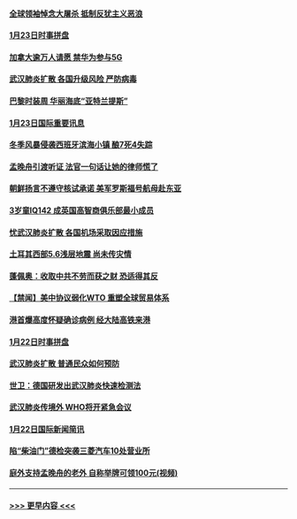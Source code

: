 #### [全球领袖悼念大屠杀 抵制反犹主义恶浪](../pages/prog202/a102759678.md?t=01241111) 
#### [1月23日时事拼盘](../pages/prog202/a102759599.md?t=01241111) 
#### [加拿大逾万人请愿 禁华为参与5G](../pages/prog202/a102759553.md?t=01241111) 
#### [武汉肺炎扩散 各国升级风险 严防病毒](../pages/prog202/a102759400.md?t=01241111) 
#### [巴黎时装周 华丽海底“亚特兰提斯”](../pages/prog202/a102759217.md?t=01241111) 
#### [1月23日国际重要讯息](../pages/prog202/a102759199.md?t=01241111) 
#### [冬季风暴侵袭西班牙滨海小镇 酿7死4失踪](../pages/prog202/a102759119.md?t=01241111) 
#### [孟晚舟引渡听证 法官一句话让她的律师慌了](../pages/prog202/a102759060.md?t=01241111) 
#### [朝鲜扬言不遵守核试承诺 美军罗斯福号航母赴东亚](../pages/prog202/a102759001.md?t=01241111) 
#### [3岁童IQ142 成英国高智商俱乐部最小成员](../pages/prog202/a102758990.md?t=01241111) 
#### [忧武汉肺炎扩散 各国机场采取因应措施](../pages/prog202/a102758911.md?t=01241111) 
#### [土耳其西部5.6浅层地震 尚未传灾情](../pages/prog202/a102758903.md?t=01241111) 
#### [蓬佩奥：收取中共不劳而获之财 恐适得其反](../pages/prog202/a102758889.md?t=01241111) 
#### [【禁闻】美中协议弱化WTO 重塑全球贸易体系](../pages/prog202/a102758790.md?t=01241111) 
#### [港首爆高度怀疑确诊病例 经大陆高铁来港](../pages/prog202/a102758613.md?t=01241111) 
#### [1月22日时事拼盘](../pages/prog202/a102758615.md?t=01241111) 
#### [武汉肺炎扩散 普通民众如何预防](../pages/prog202/a102758504.md?t=01241111) 
#### [世卫：德国研发出武汉肺炎快速检测法](../pages/prog202/a102758495.md?t=01241111) 
#### [武汉肺炎传境外 WHO将开紧急会议](../pages/prog202/a102758437.md?t=01241111) 
#### [1月22日国际新闻简讯](../pages/prog202/a102758231.md?t=01241111) 
#### [陷“柴油门”德检突袭三菱汽车10处营业所](../pages/prog202/a102758165.md?t=01241111) 
#### [庭外支持孟晚舟的老外 自称举牌可领100元(视频)](../pages/prog202/a102758092.md?t=01241111) 

----
#### [ >>> 更早内容 <<< ](../indexes/prog202-earlier.md)
